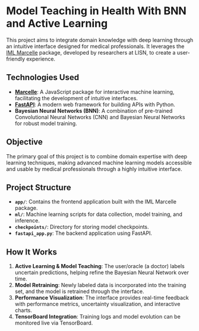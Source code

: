 # Model Teaching in Health With BNN and Active Learning

This project aims to integrate domain knowledge with deep learning through an intuitive interface designed for medical professionals. It leverages the [IML Marcelle](https://marcelle.dev/) package, developed by researchers at LISN, to create a user-friendly experience.

## Technologies Used

- **[Marcelle](https://marcelle.dev/)**: A JavaScript package for interactive machine learning, facilitating the development of intuitive interfaces.
- **[FastAPI](https://fastapi.tiangolo.com/)**: A modern web framework for building APIs with Python.
- **Bayesian Neural Networks (BNN)**: A combination of pre-trained Convolutional Neural Networks (CNN) and Bayesian Neural Networks for robust model training.

## Objective

The primary goal of this project is to combine domain expertise with deep learning techniques, making advanced machine learning models accessible and usable by medical professionals through a highly intuitive interface.

## Project Structure

- **`app/`**: Contains the frontend application built with the IML Marcelle package.
- **`ml/`**: Machine learning scripts for data collection, model training, and inference.
- **`checkpoints/`**: Directory for storing model checkpoints.
- **`fastapi_app.py`**: The backend application using FastAPI.

## How It Works

1. **Active Learning & Model Teaching**: The user/oracle (a doctor) labels uncertain predictions, helping refine the Bayesian Neural Network over time.
2. **Model Retraining**: Newly labeled data is incorporated into the training set, and the model is retrained through the interface.
3. **Performance Visualization**: The interface provides real-time feedback with performance metrics, uncertainty visualization, and interactive charts.
4. **TensorBoard Integration**: Training logs and model evolution can be monitored live via TensorBoard.